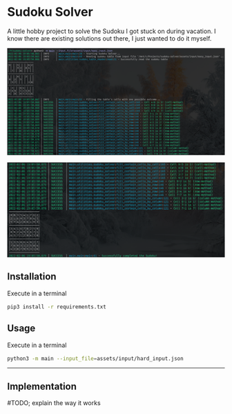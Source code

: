 # Sudoku Solver

A little hobby project to solve the Sudoku I got stuck on during vacation. 
I know there are existing solutions out there, I just wanted to do it myself.

![](https://raw.githubusercontent.com/EdwinVanRooij/sudoku-solver/main/readme_screenshot_1.png)

![](https://raw.githubusercontent.com/EdwinVanRooij/sudoku-solver/main/readme_screenshot_2.png)

## Installation

Execute in a terminal

```bash
pip3 install -r requirements.txt
```

## Usage

Execute in a terminal

```bash
python3 -m main --input_file=assets/input/hard_input.json
```

---

## Implementation

#TODO; explain the way it works
